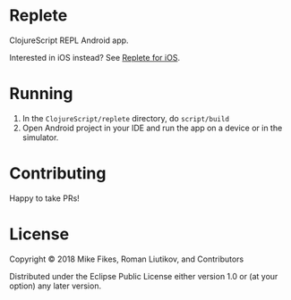 # Replete

ClojureScript REPL Android app.

Interested in iOS instead? See [Replete for iOS](https://github.com/replete-repl/replete-ios).

# Running

1. In the `ClojureScript/replete` directory, do `script/build`
1. Open Android project in your IDE and run the app on a device or in the simulator.

# Contributing

Happy to take PRs!

# License

Copyright © 2018 Mike Fikes, Roman Liutikov, and Contributors

Distributed under the Eclipse Public License either version 1.0 or (at your option) any later version.
